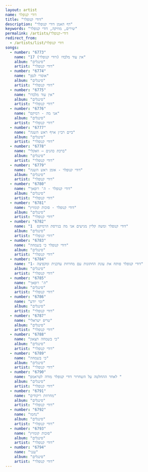 ```yaml
---
layout: artist
name: דודי קנופלר
title: "דודי קנופלר"
description: "דף האמן דודי קנופלר"
keywords: "שירים, מוזיקה, דודי קנופלר"
permalink: /artists/דודי-קנופלר
redirect_from:
  - /artists/list/דודי קנופלר
songs:
  - number: "6773"
    name: "17 אין עוד מלבדו (דודי קנופלר)"
    album: "סינגלים"
    artist: "דודי קנופלר"
  - number: "6774"
    name: "אוסרי לגפן"
    album: "סינגלים"
    artist: "דודי קנופלר"
  - number: "6775"
    name: "אין עוד מלבדו"
    album: "סינגלים"
    artist: "דודי קנופלר"
  - number: "6776"
    name: "אני מה - רמיקס"
    album: "סינגלים"
    artist: "דודי קנופלר"
  - number: "6777"
    name: "ביים רבי׳ן אויף ראש השנה"
    album: "סינגלים"
    artist: "דודי קנופלר"
  - number: "6778"
    name: "ברכת כהנים – וואקלי"
    album: "סינגלים"
    artist: "דודי קנופלר"
  - number: "6779"
    name: "דודי קנופלר - אומן ראש השנה"
    album: "סינגלים"
    artist: "דודי קנופלר"
  - number: "6780"
    name: "דודי קנופלר - ה' רופאך"
    album: "סינגלים"
    artist: "דודי קנופלר"
  - number: "6781"
    name: "דודי קנופלר - סוכות קומזיץ"
    album: "סינגלים"
    artist: "דודי קנופלר"
  - number: "6782"
    name: "דודי קנופלר ומשה קליין מגישים אני מה בגירסת הרמיקס  1"
    album: "סינגלים"
    artist: "דודי קנופלר"
  - number: "6783"
    name: "דודי קנופלר כי בשמחה"
    album: "סינגלים"
    artist: "דודי קנופלר"
  - number: "6784"
    name: "דודי קנופלר פותח את עונת החתונות עם מחרוזת עדכנית ומקפיצה -1"
    album: "סינגלים"
    artist: "דודי קנופלר"
  - number: "6785"
    name: "ה' רופאך"
    album: "סינגלים"
    artist: "דודי קנופלר"
  - number: "6786"
    name: "ומי יודע"
    album: "סינגלים"
    artist: "דודי קנופלר"
  - number: "6787"
    name: "טריפ ישראלי"
    album: "סינגלים"
    artist: "דודי קנופלר"
  - number: "6788"
    name: "כי בשמחה תצאון"
    album: "סינגלים"
    artist: "דודי קנופלר"
  - number: "6789"
    name: "כי בשמחה"
    album: "סינגלים"
    artist: "דודי קנופלר"
  - number: "6790"
    name: "לאחר ההחלטה על השחרור דודי קנופלר מודה לטראמפ "
    album: "סינגלים"
    artist: "דודי קנופלר"
  - number: "6791"
    name: "מחרוזת ריקודים"
    album: "סינגלים"
    artist: "דודי קנופלר"
  - number: "6792"
    name: "נחמו"
    album: "סינגלים"
    artist: "דודי קנופלר"
  - number: "6793"
    name: "סוכות קומזיץ"
    album: "סינגלים"
    artist: "דודי קנופלר"
  - number: "6794"
    name: "ענני"
    album: "סינגלים"
    artist: "דודי קנופלר"
---
```


